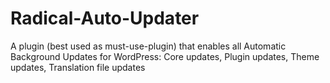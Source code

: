 # Radical-Auto-Updater

A plugin (best used as must-use-plugin) that enables all Automatic Background Updates for WordPress: Core updates, Plugin updates, Theme updates, Translation file updates
